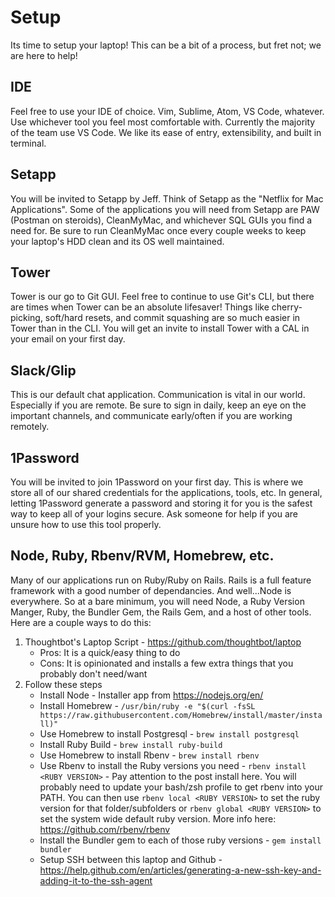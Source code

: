 # Setup
Its time to setup your laptop! This can be a bit of a process, but fret not; we are here to help!

## IDE
Feel free to use your IDE of choice. Vim, Sublime, Atom, VS Code, whatever. Use whichever tool you feel most comfortable with. Currently the majority of the team use VS Code. We like its ease of entry, extensibility, and built in terminal. 

## Setapp
You will be invited to Setapp by Jeff. Think of Setapp as the "Netflix for Mac Applications". Some of the applications you will need from Setapp are PAW (Postman on steroids), CleanMyMac, and whichever SQL GUIs you find a need for. Be sure to run CleanMyMac once every couple weeks to keep your laptop's HDD clean and its OS well maintained.

## Tower
Tower is our go to Git GUI. Feel free to continue to use Git's CLI, but there are times when Tower can be an absolute lifesaver! Things like cherry-picking, soft/hard resets, and commit squashing are so much easier in Tower than in the CLI. You will get an invite to install Tower with a CAL in your email on your first day.

## Slack/Glip
This is our default chat application. Communication is vital in our world. Especially if you are remote. Be sure to sign in daily, keep an eye on the important channels, and communicate early/often if you are working remotely.

## 1Password
You will be invited to join 1Password on your first day. This is where we store all of our shared credentials for the applications, tools, etc. In general, letting 1Password generate a password and storing it for you is the safest way to keep all of your logins secure. Ask someone for help if you are unsure how to use this tool properly.

## Node, Ruby, Rbenv/RVM, Homebrew, etc.
Many of our applications run on Ruby/Ruby on Rails. Rails is a full feature framework with a good number of dependancies. And well...Node is everywhere. So at a bare minimum, you will need Node, a Ruby Version Manger, Ruby, the Bundler Gem, the Rails Gem, and a host of other tools. Here are a couple ways to do this:

1. Thoughtbot's Laptop Script - https://github.com/thoughtbot/laptop
    * Pros: It is a quick/easy thing to do
    * Cons: It is opinionated and installs a few extra things that you probably don't need/want
2. Follow these steps
    * Install Node - Installer app from https://nodejs.org/en/
    * Install Homebrew - `/usr/bin/ruby -e "$(curl -fsSL https://raw.githubusercontent.com/Homebrew/install/master/install)"`
    * Use Homebrew to install Postgresql - `brew install postgresql`
    * Install Ruby Build - `brew install ruby-build`
    * Use Homebrew to install Rbenv - `brew install rbenv`
    * Use Rbenv to install the Ruby versions you need - `rbenv install <RUBY VERSION>` - Pay attention to the post install here. You will probably need to update your bash/zsh profile to get rbenv into your PATH. You can then use `rbenv local <RUBY VERSION>` to set the ruby version for that folder/subfolders or `rbenv global <RUBY VERSION>` to set the system wide default ruby version. More info here: https://github.com/rbenv/rbenv
    * Install the Bundler gem to each of those ruby versions - `gem install bundler`
    * Setup SSH between this laptop and Github - https://help.github.com/en/articles/generating-a-new-ssh-key-and-adding-it-to-the-ssh-agent
    